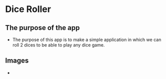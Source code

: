 # Dice Roller


## The purpose of the app
* The purpose of this app is to make a simple application in which we can roll 2 dices to be able to play any dice game. 

## Images
* 